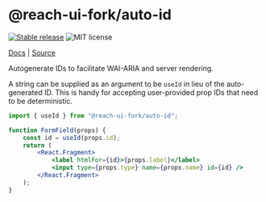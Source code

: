 # @reach-ui-fork/auto-id

[![Stable release](https://img.shields.io/npm/v/@reach-ui-fork/auto-id.svg)](https://npm.im/@reach-ui-fork/auto-id) ![MIT license](https://badgen.now.sh/badge/license/MIT)

[Docs](https://reach.tech/auto-id) | [Source](https://github.com/reach/reach-ui/tree/main/packages/auto-id)

Autogenerate IDs to facilitate WAI-ARIA and server rendering.

A string can be supplied as an argument to be `useId` in lieu of the auto-generated ID. This is handy for accepting user-provided prop IDs that need to be deterministic.

```jsx
import { useId } from "@reach-ui-fork/auto-id";

function FormField(props) {
	const id = useId(props.id);
	return (
		<React.Fragment>
			<label htmlFor={id}>{props.label}</label>
			<input type={props.type} name={props.name} id={id} />
		</React.Fragment>
	);
}
```
